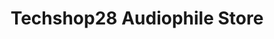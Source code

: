 ---
title: "Techshop28 Audiophile Store"
url: /manila/techshop28-audiophile-store/
shop: electronics
---